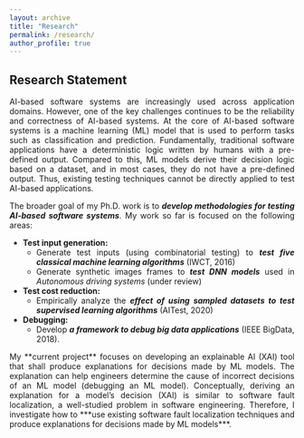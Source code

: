 ```yaml
---
layout: archive
title: "Research"
permalink: /research/
author_profile: true
---
```

## Research Statement
<div align = "justify">  AI-based software systems are increasingly used across application domains. However, one of the key challenges continues to be the reliability and correctness of AI-based systems. At the core of AI-based software systems is a machine learning (ML) model that is used to perform tasks such as classification and prediction. Fundamentally, traditional software applications have a deterministic logic written by humans with a pre-defined output. Compared to this, ML models derive their decision logic based on a dataset, and in most cases, they do not have a pre-defined output. Thus, existing testing techniques cannot be directly applied to test AI-based applications.

The broader goal of my Ph.D. work is to ***develop methodologies for testing AI-based software systems***.  My work so far is focused on the following areas: 
  * **Test input generation:**
    * Generate test inputs (using combinatorial testing) to ***test five classical machine learning algorithms*** (IWCT, 2016)
    * Generate synthetic images frames to ***test DNN models*** used in *Autonomous driving systems* (under review)
  * **Test cost reduction:**
    * Empirically analyze the ***effect of using sampled datasets to test supervised learning algorithms*** (AITest, 2020)
  * **Debugging:**
    * Develop ***a framework to debug big data applications*** (IEEE BigData, 2018). 
  
<div align = "justify">    My **current project** focuses on developing an explainable AI (XAI) tool that shall produce explanations for decisions made by ML models. The explanation can help engineers determine the cause of incorrect decisions of an ML model (debugging an ML model). Conceptually, deriving an explanation for a model’s decision (XAI) is similar to software fault localization, a well-studied problem in software engineering.  Therefore, I investigate how to ***use existing software fault localization techniques and produce explanations for decisions made by ML models***.
